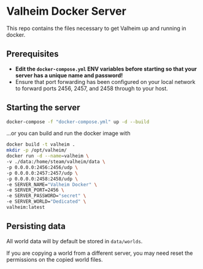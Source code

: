 # Valheim Docker Server

This repo contains the files necessary to get Valheim up and running in docker.

## Prerequisites

- **Edit the `docker-compose.yml` ENV variables before starting so that your server has a unique name and password!**
- Ensure that port forwarding has been configured on your local network to forward ports 2456, 2457, and 2458 through to your host.

## Starting the server

```sh
docker-compose -f "docker-compose.yml" up -d --build
```

...or you can build and run the docker image with

```sh
docker build -t valheim .
mkdir -p /opt/valheim/
docker run -d --name=valheim \
-v ./data:/home/steam/valheim/data \
-p 0.0.0.0:2456:2456/udp \
-p 0.0.0.0:2457:2457/udp \
-p 0.0.0.0:2458:2458/udp \
-e SERVER_NAME="Valheim Docker" \
-e SERVER_PORT=2456 \
-e SERVER_PASSWORD="secret" \
-e SERVER_WORLD="Dedicated" \
valheim:latest
```

## Persisting data

All world data will by default be stored in `data/worlds`.

If you are copying a world from a different server, you may need reset the permissions on the copied world files.
